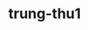# trung-thu1
<!doctype html>
<html lang="en">

<head>
    <meta charset="utf-8" />
    <meta name="viewport" content="width=device-width,initial-scale=1" />
    <title>Trung Thu</title>
    <link
        href="https://fonts.googleapis.com/css2?family=Mali:ital,wght@0,200;0,300;0,400;0,500;0,600;0,700;1,200;1,300;1,400;1,500;1,600;1,700&display=swap"
        rel="stylesheet">
    <style>
        :root {
            --accent: #ff7f50;
            --accent-2: #ff5722;
        }

        html,
        body {
            height: 100%;
            margin: 0;
            font-family: "Mali", cursive;
            background: #060614;
            overflow: hidden;
        }

        .stage {
            position: relative;
            min-height: 100vh;
            overflow: hidden;
        }

        canvas#starfield {
            display: block;
            width: 100%;
            height: 100%;
        }

        .moon {
            position: absolute;
            top: 60px;
            right: 100px;
            width: 160px;
            height: 160px;
            background: radial-gradient(circle at 30% 30%, #fff, #f8f8f8 70%, #e0e0e0 100%);
            border-radius: 50%;
            /* sửa màu trăng */
            box-shadow:
                0 0 50px #ffffff7a,
                0 0 80px rgba(255, 255, 255, 0.7),
                0 0 100ox rgba(255, 255, 255, 0.4);
            filter: drop-shadow(0 0 25px rgba(255, 255, 200, 0.8));
            animation: moonGlow 6s ease-in-out infinite;
            z-index: 10;
        }

        @media (max-width:600px) {
            .moon {
                top: 40px;
                right: 14px;
                width: 70px;
                height: 70px;
            }

        }

        #lantern-container {
            position: fixed;
            bottom: 0;
            left: 0;
            width: 100%;
            height: 100%;
            pointer-events: none;
            overflow: hidden;
            z-index: 10;
        }

        .lantern {
            position: absolute;
            pointer-events: auto;
            width: 40px;
            user-select: none;
        }

        @keyframes swing {
            0% {
                transform: rotate(-5deg);
            }

            50% {
                transform: rotate(5deg);
            }

            100% {
                transform: rotate(-5deg);
            }
        }

        .swing {
            animation: swing 2s ease-in-out infinite;
        }

        #hint {
            position: fixed;
            bottom: 80px;
            left: 50%;
            transform: translateX(-50%);
            background: rgba(0, 0, 0, 0);
            color: #ffa722;
            padding: 10px 20px;
            border-radius: 10px;
            font-size: 28px;
            font-weight: 800;
            opacity: 0;
            transition: opacity 0.5s;
            z-index: 1000;
            pointer-events: none;
            text-align: center;
            white-space: nowrap;
            text-shadow:
                0 0 15px #ff8a50,
                0 0 20px #ffd180;

        }

        @media (max-width: 600px) {
            #hint {
                font-size: 22px;
                padding: 8px 12px;
            }
        }

        #wish-popup {
            position: fixed;
            top: 50%;
            left: 50%;
            transform: translate(-50%, -50%);
            background: rgba(255, 255, 255, 0.96);
            color: #ff8d22;
            padding: 35px 40px;
            border-radius: 12px;
            font-size: 1.8rem;
            font-weight: 700;
            display: none;
            z-index: 9999;
            box-shadow: 0 6px 30px rgba(0, 0, 0, 0.35);
            text-align: center;
            max-width: 60%;
            width: auto;
            box-sizing: border-box;
            pointer-events: auto;
            text-shadow:
                0 0 25px #ffd180;
            box-shadow:
                0 0 20px #ff8a50,
                0 0 25px #ffd180;
        }

        @media (max-width: 600px) {
            #wish-popup {
                font-size: 1.2rem;
                padding: 20px 25px;
                max-width: 80%;
                width: 80%;
            }
        }

        .controls {
            position: fixed;
            left: 18px;
            top: 18px;
            z-index: 10;
            color: #fff;
            font-size: 14px;
            background: rgba(0, 0, 0, 0.2);
            padding: 8px 12px;
            border-radius: 10px;
        }

        .music-toggle {
            cursor: pointer;
            margin-left: 10px;
            color: #fff;
            opacity: 0.95;
        }

        #bottom-image-container {
            position: fixed;
            bottom: 0;
            right: 20px;
            transform: none;
            z-index: 5;
            pointer-events: none;
        }

        #bottom-image-container img {
            height: 80px;
            width: auto;
            display: block;
        }

        @media (max-width: 600px) {
            #bottom-image-container img {
                height: 20px;
            }
        }
    </style>
</head>

<body>
    <div class="stage">
        <canvas id="starfield"></canvas>

        <div class="moon" aria-hidden="true"></div>

        <div id="lantern-container"></div>

        <div id="wish-popup" role="dialog" aria-live="polite"></div>

        <div id="bottom-image-container">
            <!-- <img src="./ass.png" alt="Trang trí Trung Thu" /> -->
        </div>

        <!-- Sử phần hướng dẫn ở đây -->
        <div id="hint">Chạm vào đèn trời</div>

        <!-- Nhạc sửa nhạc nền -->
        <audio id="bg-music" loop>
            <source src="a.mp3" type="audio/mp3">
            Trình duyệt của bạn không hỗ trợ thẻ audio.
        </audio>
    </div>

    <script>
        // ===== Canvas sao và sao băng =====
        const canvas = document.getElementById("starfield");
        const ctx = canvas.getContext("2d");
        let w, h, stars = [], meteors = [];

        function resizeCanvas() {
            w = canvas.width = innerWidth;
            h = canvas.height = innerHeight;
            stars = [];
            const count = Math.round((w * h) / 2200);
            for (let i = 0; i < count; i++) {
                stars.push({
                    x: Math.random() * w,
                    y: Math.random() * h,
                    r: Math.random() * 0.9 + 0.1,
                    a: Math.random() * 0.8 + 0.2,
                    t: Math.random() * 0.02 + 0.002
                });
            }
        }

        function drawStars() {
            ctx.clearRect(0, 0, w, h);
            for (const s of stars) {
                s.a += (Math.random() > 0.5 ? 1 : -1) * s.t;
                s.a = Math.max(0.05, Math.min(1, s.a));
                ctx.beginPath();
                ctx.globalAlpha = s.a;
                ctx.fillStyle = "#fff";
                ctx.arc(s.x, s.y, s.r, 0, Math.PI * 2);
                ctx.fill();
            }
            ctx.globalAlpha = 1;
        }

        function createMeteor() {
            const startX = Math.random() * w;
            const startY = Math.random() * (h / 3);
            const speed = Math.random() * 10 + 6;
            meteors.push({
                x: startX,
                y: startY,
                vx: speed + 6,
                vy: speed / 2,
                len: Math.random() * 120 + 100,
                a: 1
            });
        }

        function drawMeteors() {
            for (let i = meteors.length - 1; i >= 0; i--) {
                const m = meteors[i];
                const x2 = m.x - m.len;
                const y2 = m.y - m.len / 2;
                const g = ctx.createLinearGradient(m.x, m.y, x2, y2);
                g.addColorStop(0, `rgba(255,255,255,${m.a})`);
                g.addColorStop(1, "rgba(255,255,255,0)");
                ctx.strokeStyle = g;
                ctx.lineWidth = 2;
                ctx.beginPath();
                ctx.moveTo(m.x, m.y);
                ctx.lineTo(x2, y2);
                ctx.stroke();
                m.x += m.vx;
                m.y += m.vy;
                m.a -= 0.02;
                if (m.a <= 0 || m.x > w + 200 || m.y > h + 200) meteors.splice(i, 1);
            }
            ctx.strokeStyle = "#fff";
            ctx.lineWidth = 1;
        }

        function loop() {
            drawStars();
            drawMeteors();
            if (Math.random() < 0.01) createMeteor();
            requestAnimationFrame(loop);
        }

        window.addEventListener("resize", resizeCanvas);
        resizeCanvas();
        loop();

        // ===== Đèn lồng và lời chúc =====
        const lanternContainer = document.getElementById("lantern-container");
        //Sử lời chúc ở đây
        const wishes = [
            "Chúc bạn Trung Thu ấm áp, hạnh phúc!",
            "Chúc gia đình bạn đoàn viên, vui vẻ!",
            "Mùa trăng an lành và ngọt ngào!",
            "Chúc bạn luôn sáng như trăng rằm!",
            "Mong ước thành hiện thực nhé!"
        ];

        function createLantern() {
            const lantern = document.createElement("img");
            // sửa đèn lồng ở đây
            lantern.src = "./den.png";
            lantern.className = "lantern swing";

            const layer = Math.floor(Math.random() * 3) + 1;
            let size = 40, duration = 10000, opacity = 0.8;

            if (layer === 1) {
                size = 20 + Math.random() * 20;
                duration = 14000 + Math.random() * 5000;
                opacity = 0.5;
            } else if (layer === 2) {
                size = 30 + Math.random() * 30;
                duration = 12000 + Math.random() * 4000;
                opacity = 0.7;
            } else {
                size = 40 + Math.random() * 40;
                duration = 10000 + Math.random() * 3000;
                opacity = 0.95;
            }

            lantern.style.width = size + "px";
            lantern.style.left = Math.random() * 90 + "vw";
            lantern.style.bottom = "0px";
            lantern.style.opacity = opacity;

            lanternContainer.appendChild(lantern);

            const drift = Math.random() * 140 - 70;
            const up = 120 + Math.random() * 40;
            lantern.animate(
                [
                    { transform: "translate(0,0)", opacity: opacity },
                    { transform: `translate(${drift}px, -${up}vh)`, opacity: 0 }
                ],
                { duration: duration, easing: "linear", fill: "forwards" }
            );

            setTimeout(() => lantern.remove(), duration);

            lantern.addEventListener("click", (e) => {
                e.stopPropagation();
                const wishPopup = document.getElementById("wish-popup");
                wishPopup.textContent = wishes[Math.floor(Math.random() * wishes.length)];
                wishPopup.style.display = "block";
            });
        }

        setInterval(createLantern, 500);

        // ===== Nhạc nền =====
        const bg = document.getElementById("bg-music");
        const hint = document.getElementById("hint");
        let musicStarted = false;

        document.addEventListener("pointerdown", function startMusicOnce() {
            if (!musicStarted && bg) {

                bg.volume = 0;
                bg.play().then(() => {
                    let v = 0;
                    const fadeIn = setInterval(() => {
                        v += 0.05;
                        if (v >= 0.9) {
                            v = 0.9;
                            clearInterval(fadeIn);
                        }
                        bg.volume = v;
                    }, 120);
                    musicStarted = true;

                    for (let i = 0; i < 4; i++) {
                        setTimeout(createLantern, i * 300);
                    }
                }).catch(() => { });
            }
            document.removeEventListener("pointerdown", startMusicOnce);
        });

        // ===== Ẩn popup khi click ngoài =====
        document.addEventListener("click", (e) => {
            const pop = document.getElementById("wish-popup");
            if (pop && pop.style.display === "block") {
                pop.style.display = "none";
            }
        });

        document.addEventListener("pointerdown", function startMusicOnce() {
            if (!musicStarted && bg) {
                bg.volume = 0;
                bg.play().then(() => {
                    let v = 0;
                    const fadeIn = setInterval(() => {
                        v += 0.05;
                        if (v >= 0.9) {
                            v = 0.9;
                            clearInterval(fadeIn);
                        }
                        bg.volume = v;
                    }, 120);
                    musicStarted = true;
                }).catch((e) => {
                    console.log("Không thể phát nhạc:", e);
                });
            }
            document.removeEventListener("pointerdown", startMusicOnce);
        });

        setTimeout(() => {
            if (hint) {
                hint.style.opacity = "1";
            }

            setTimeout(() => {
                if (hint) {
                    hint.style.opacity = "0";
                }
            }, 5000);
        }, 1000);
    </script>

</body>

</html>
